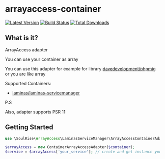 # arrayaccess-container
[![Latest Version](https://img.shields.io/github/release/soul-rise/arrayaccess-container)](https://github.com/soul-rise/arrayaccess-container/releases)
[![Build Status](https://img.shields.io/travis/soul-rise/arrayaccess-container)](https://travis-ci.org/github/soul-rise/arrayaccess-container/)
[![Total Downloads](https://img.shields.io/packagist/dt/soul-rise/arrayaccess-container.svg)](https://packagist.org/packages/soul-rise/arrayaccess-container)

What is it?
-----------
ArrayAccess adapter

You can use your container as array

You can use this adapter for example for library [davedevelopment/phpmig][phpmig]
or you are like array

Supported Containers: 
* [laminas/laminas-servicemanager][servicemanager]

P.S

Also, adapter supports PSR 11

Getting Started
---------------
```php
use \SoulRise\ArrayAccess\LaminasServiceManager\ArrayAccessContainerAdapter;

$arrayAccess = new ContainerArrayAccessAdapter($container);
$service = $arrayAccess['your_service']; // create and get instance your service 
```

[phpmig]:https://github.com/davedevelopment/phpmig
[servicemanager]:https://github.com/laminas/laminas-servicemanager
